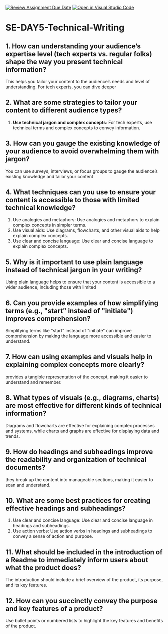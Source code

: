 [![Review Assignment Due Date](https://classroom.github.com/assets/deadline-readme-button-22041afd0340ce965d47ae6ef1cefeee28c7c493a6346c4f15d667ab976d596c.svg)](https://classroom.github.com/a/zsAR-pyY)
[![Open in Visual Studio Code](https://classroom.github.com/assets/open-in-vscode-2e0aaae1b6195c2367325f4f02e2d04e9abb55f0b24a779b69b11b9e10269abc.svg)](https://classroom.github.com/online_ide?assignment_repo_id=18516004&assignment_repo_type=AssignmentRepo)
# SE-DAY5-Technical-Writing
## 1. How can understanding your audience’s expertise level (tech experts vs. regular folks) shape the way you present technical information?
This helps you tailor your content to the audience’s needs and level of understanding. For tech experts, you can dive deeper
## 2. What are some strategies to tailor your content to different audience types?
1.  **Use technical jargon and complex concepts**: For tech experts, use technical terms and complex concepts to convey information.
## 3. How can you gauge the existing knowledge of your audience to avoid overwhelming them with jargon?
You can use surveys, interviews, or focus groups to gauge the audience’s existing knowledge and tailor your content
## 4. What techniques can you use to ensure your content is accessible to those with limited technical knowledge?
1. Use analogies and metaphors: Use analogies and metaphors to explain complex concepts in simpler terms.
2. Use visual aids: Use diagrams, flowcharts, and other visual aids to help explain complex concepts.
3. Use clear and concise language: Use clear and concise language to explain complex concepts.
## 5. Why is it important to use plain language instead of technical jargon in your writing?
Using plain language helps to ensure that your content is accessible to a wider audience, including those with limited
## 6. Can you provide examples of how simplifying terms (e.g., "start" instead of "initiate") improves comprehension?
Simplifying terms like "start" instead of "initiate" can improve comprehension by making the language more accessible and easier to understand.
## 7. How can using examples and visuals help in explaining complex concepts more clearly?
provides a tangible representation of the concept, making it easier to understand and remember.
## 8. What types of visuals (e.g., diagrams, charts) are most effective for different kinds of technical information?
Diagrams and flowcharts are effective for explaining complex processes and systems, while charts and graphs are effective for displaying data and trends.
## 9. How do headings and subheadings improve the readability and organization of technical documents?
they break up the content into manageable sections, making it easier to scan and understand.
## 10. What are some best practices for creating effective headings and subheadings?
1. Use clear and concise language: Use clear and concise language in headings and subheadings.
2. Use action verbs: Use action verbs in headings and subheadings to convey a sense of action and purpose.
## 11. What should be included in the introduction of a Readme to immediately inform users about what the product does?
The introduction should include a brief overview of the product, its purpose, and its key features.
## 12. How can you succinctly convey the purpose and key features of a product?
Use bullet points or numbered lists to highlight the key features and benefits of the product.
